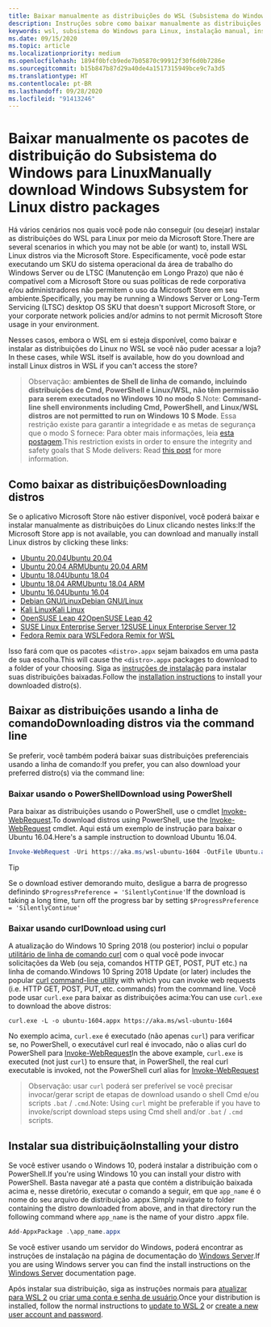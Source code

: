 ```yaml
---
title: Baixar manualmente as distribuições do WSL (Subsistema do Windows para Linux)
description: Instruções sobre como baixar manualmente as distribuições do Subsistema do Windows para Linux.
keywords: wsl, subsistema do Windows para Linux, instalação manual, instalar manualmente, microsoft store, windows 10s, ondulação, Add-AppxPackage, manutenção de longo prazo, LTSC
ms.date: 09/15/2020
ms.topic: article
ms.localizationpriority: medium
ms.openlocfilehash: 1894f0bfcb9ede7b05870c99912f30f6d0b7286e
ms.sourcegitcommit: b15b847b87d29a40de4a1517315949bce9c7a3d5
ms.translationtype: HT
ms.contentlocale: pt-BR
ms.lasthandoff: 09/28/2020
ms.locfileid: "91413246"
---
```

# <a name="manually-download-windows-subsystem-for-linux-distro-packages"></a><span data-ttu-id="3534c-104">Baixar manualmente os pacotes de distribuição do Subsistema do Windows para Linux</span><span class="sxs-lookup"><span data-stu-id="3534c-104">Manually download Windows Subsystem for Linux distro packages</span></span>

<span data-ttu-id="3534c-105">Há vários cenários nos quais você pode não conseguir (ou desejar) instalar as distribuições do WSL para Linux por meio da Microsoft Store.</span><span class="sxs-lookup"><span data-stu-id="3534c-105">There are several scenarios in which you may not be able (or want) to, install WSL Linux distros via the Microsoft Store.</span></span> <span data-ttu-id="3534c-106">Especificamente, você pode estar executando um SKU do sistema operacional da área de trabalho do Windows Server ou de LTSC (Manutenção em Longo Prazo) que não é compatível com a Microsoft Store ou suas políticas de rede corporativa e/ou administradores não permitem o uso da Microsoft Store em seu ambiente.</span><span class="sxs-lookup"><span data-stu-id="3534c-106">Specifically, you may be running a Windows Server or Long-Term Servicing (LTSC) desktop OS SKU that doesn't support Microsoft Store, or your corporate network policies and/or admins to not permit Microsoft Store usage in your environment.</span></span>

<span data-ttu-id="3534c-107">Nesses casos, embora o WSL em si esteja disponível, como baixar e instalar as distribuições do Linux no WSL se você não puder acessar a loja?</span><span class="sxs-lookup"><span data-stu-id="3534c-107">In these cases, while WSL itself is available, how do you download and install Linux distros in WSL if you can't access the store?</span></span>

> <span data-ttu-id="3534c-108">Observação: **ambientes de Shell de linha de comando, incluindo distribuições de Cmd, PowerShell e Linux/WSL, não têm permissão para serem executados no Windows 10 no modo S**.</span><span class="sxs-lookup"><span data-stu-id="3534c-108">Note: **Command-line shell environments including Cmd, PowerShell, and Linux/WSL distros are not permitted to run on Windows 10 S Mode**.</span></span> <span data-ttu-id="3534c-109">Essa restrição existe para garantir a integridade e as metas de segurança que o modo S fornece: Para obter mais informações, leia [esta postagem](https://blogs.msdn.microsoft.com/commandline/2017/05/18/will-linux-distros-run-on-windows-10-s/).</span><span class="sxs-lookup"><span data-stu-id="3534c-109">This restriction exists in order to ensure the integrity and safety goals that S Mode delivers: Read [this post](https://blogs.msdn.microsoft.com/commandline/2017/05/18/will-linux-distros-run-on-windows-10-s/) for more information.</span></span>

## <a name="downloading-distros"></a><span data-ttu-id="3534c-110">Como baixar as distribuições</span><span class="sxs-lookup"><span data-stu-id="3534c-110">Downloading distros</span></span>

<span data-ttu-id="3534c-111">Se o aplicativo Microsoft Store não estiver disponível, você poderá baixar e instalar manualmente as distribuições do Linux clicando nestes links:</span><span class="sxs-lookup"><span data-stu-id="3534c-111">If the Microsoft Store app is not available, you can download and manually install Linux distros by clicking these links:</span></span>
* [<span data-ttu-id="3534c-112">Ubuntu 20.04</span><span class="sxs-lookup"><span data-stu-id="3534c-112">Ubuntu 20.04</span></span>](https://aka.ms/wslubuntu2004)
* [<span data-ttu-id="3534c-113">Ubuntu 20.04 ARM</span><span class="sxs-lookup"><span data-stu-id="3534c-113">Ubuntu 20.04 ARM</span></span>](https://aka.ms/wslubuntu2004arm)
* [<span data-ttu-id="3534c-114">Ubuntu 18.04</span><span class="sxs-lookup"><span data-stu-id="3534c-114">Ubuntu 18.04</span></span>](https://aka.ms/wsl-ubuntu-1804)
* [<span data-ttu-id="3534c-115">Ubuntu 18.04 ARM</span><span class="sxs-lookup"><span data-stu-id="3534c-115">Ubuntu 18.04 ARM</span></span>](https://aka.ms/wsl-ubuntu-1804-arm)
* [<span data-ttu-id="3534c-116">Ubuntu 16.04</span><span class="sxs-lookup"><span data-stu-id="3534c-116">Ubuntu 16.04</span></span>](https://aka.ms/wsl-ubuntu-1604)
* [<span data-ttu-id="3534c-117">Debian GNU/Linux</span><span class="sxs-lookup"><span data-stu-id="3534c-117">Debian GNU/Linux</span></span>](https://aka.ms/wsl-debian-gnulinux)
* [<span data-ttu-id="3534c-118">Kali Linux</span><span class="sxs-lookup"><span data-stu-id="3534c-118">Kali Linux</span></span>](https://aka.ms/wsl-kali-linux-new)
* [<span data-ttu-id="3534c-119">OpenSUSE Leap 42</span><span class="sxs-lookup"><span data-stu-id="3534c-119">OpenSUSE Leap 42</span></span>](https://aka.ms/wsl-opensuse-42)
* [<span data-ttu-id="3534c-120">SUSE Linux Enterprise Server 12</span><span class="sxs-lookup"><span data-stu-id="3534c-120">SUSE Linux Enterprise Server 12</span></span>](https://aka.ms/wsl-sles-12)
* [<span data-ttu-id="3534c-121">Fedora Remix para WSL</span><span class="sxs-lookup"><span data-stu-id="3534c-121">Fedora Remix for WSL</span></span>](https://github.com/WhitewaterFoundry/WSLFedoraRemix/releases/)

<span data-ttu-id="3534c-122">Isso fará com que os pacotes `<distro>.appx` sejam baixados em uma pasta de sua escolha.</span><span class="sxs-lookup"><span data-stu-id="3534c-122">This will cause the `<distro>.appx` packages to download to a folder of your choosing.</span></span> <span data-ttu-id="3534c-123">Siga as [instruções de instalação](#installing-your-distro) para instalar suas distribuições baixadas.</span><span class="sxs-lookup"><span data-stu-id="3534c-123">Follow the [installation instructions](#installing-your-distro) to install your downloaded distro(s).</span></span>

## <a name="downloading-distros-via-the-command-line"></a><span data-ttu-id="3534c-124">Baixar as distribuições usando a linha de comando</span><span class="sxs-lookup"><span data-stu-id="3534c-124">Downloading distros via the command line</span></span>
<span data-ttu-id="3534c-125">Se preferir, você também poderá baixar suas distribuições preferenciais usando a linha de comando:</span><span class="sxs-lookup"><span data-stu-id="3534c-125">If you prefer, you can also download your preferred distro(s) via the command line:</span></span>

 ### <a name="download-using-powershell"></a><span data-ttu-id="3534c-126">Baixar usando o PowerShell</span><span class="sxs-lookup"><span data-stu-id="3534c-126">Download using PowerShell</span></span>
 <span data-ttu-id="3534c-127">Para baixar as distribuições usando o PowerShell, use o cmdlet [Invoke-WebRequest](/powershell/module/microsoft.powershell.utility/invoke-webrequest).</span><span class="sxs-lookup"><span data-stu-id="3534c-127">To download distros using PowerShell, use the [Invoke-WebRequest](/powershell/module/microsoft.powershell.utility/invoke-webrequest) cmdlet.</span></span> <span data-ttu-id="3534c-128">Aqui está um exemplo de instrução para baixar o Ubuntu 16.04.</span><span class="sxs-lookup"><span data-stu-id="3534c-128">Here's a sample instruction to download Ubuntu 16.04.</span></span>

```powershell
Invoke-WebRequest -Uri https://aka.ms/wsl-ubuntu-1604 -OutFile Ubuntu.appx -UseBasicParsing
```

> [!TIP]
> <span data-ttu-id="3534c-129">Se o download estiver demorando muito, desligue a barra de progresso definindo `$ProgressPreference = 'SilentlyContinue'`</span><span class="sxs-lookup"><span data-stu-id="3534c-129">If the download is taking a long time, turn off the progress bar by setting `$ProgressPreference = 'SilentlyContinue'`</span></span>

### <a name="download-using-curl"></a><span data-ttu-id="3534c-130">Baixar usando curl</span><span class="sxs-lookup"><span data-stu-id="3534c-130">Download using curl</span></span>
<span data-ttu-id="3534c-131">A atualização do Windows 10 Spring 2018 (ou posterior) inclui o popular [utilitário de linha de comando curl](https://curl.haxx.se/) com o qual você pode invocar solicitações da Web (ou seja, comandos HTTP GET, POST, PUT etc.) na linha de comando.</span><span class="sxs-lookup"><span data-stu-id="3534c-131">Windows 10 Spring 2018 Update (or later) includes the popular [curl command-line utility](https://curl.haxx.se/) with which you can invoke web requests (i.e. HTTP GET, POST, PUT, etc. commands) from the command line.</span></span> <span data-ttu-id="3534c-132">Você pode usar `curl.exe` para baixar as distribuições acima:</span><span class="sxs-lookup"><span data-stu-id="3534c-132">You can use `curl.exe` to download the above distros:</span></span>

```console
curl.exe -L -o ubuntu-1604.appx https://aka.ms/wsl-ubuntu-1604
```

<span data-ttu-id="3534c-133">No exemplo acima, `curl.exe` é executado (não apenas `curl`) para verificar se, no PowerShell, o executável curl real é invocado, não o alias curl do PowerShell para [Invoke-WebRequest](/powershell/module/microsoft.powershell.utility/invoke-webrequest)</span><span class="sxs-lookup"><span data-stu-id="3534c-133">In the above example, `curl.exe` is executed (not just `curl`) to ensure that, in PowerShell, the real curl executable is invoked, not the PowerShell curl alias for [Invoke-WebRequest](/powershell/module/microsoft.powershell.utility/invoke-webrequest)</span></span>

> <span data-ttu-id="3534c-134">Observação: usar `curl` poderá ser preferível se você precisar invocar/gerar script de etapas de download usando o shell Cmd e/ou scripts `.bat` / `.cmd`.</span><span class="sxs-lookup"><span data-stu-id="3534c-134">Note: Using `curl` might be preferable if you have to invoke/script download steps using Cmd shell and/or `.bat` / `.cmd` scripts.</span></span>

## <a name="installing-your-distro"></a><span data-ttu-id="3534c-135">Instalar sua distribuição</span><span class="sxs-lookup"><span data-stu-id="3534c-135">Installing your distro</span></span>
<span data-ttu-id="3534c-136">Se você estiver usando o Windows 10, poderá instalar a distribuição com o PowerShell.</span><span class="sxs-lookup"><span data-stu-id="3534c-136">If you're using Windows 10 you can install your distro with PowerShell.</span></span> <span data-ttu-id="3534c-137">Basta navegar até a pasta que contém a distribuição baixada acima e, nesse diretório, executar o comando a seguir, em que `app_name` é o nome do seu arquivo de distribuição .appx.</span><span class="sxs-lookup"><span data-stu-id="3534c-137">Simply navigate to folder containing the distro downloaded from above, and in that directory run the following command where `app_name` is the name of your distro .appx file.</span></span>  
```Powershell
Add-AppxPackage .\app_name.appx
```

<span data-ttu-id="3534c-138">Se você estiver usando um servidor do Windows, poderá encontrar as instruções de instalação na página de documentação do [Windows Server](install-on-server.md).</span><span class="sxs-lookup"><span data-stu-id="3534c-138">If you are using Windows server you can find the install instructions on the [Windows Server](install-on-server.md) documentation page.</span></span>

<span data-ttu-id="3534c-139">Após instalar sua distribuição, siga as instruções normais para [atualizar para WSL 2](./install-win10.md#step-2---update-to-wsl-2) ou [criar uma conta e senha de usuário](./user-support.md).</span><span class="sxs-lookup"><span data-stu-id="3534c-139">Once your distribution is installed, follow the normal instructions to [update to WSL 2](./install-win10.md#step-2---update-to-wsl-2) or [create a new user account and password](./user-support.md).</span></span>